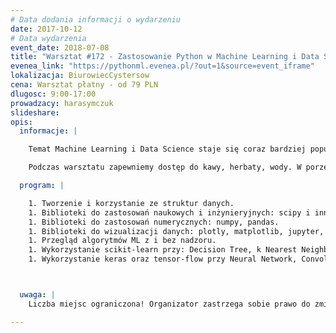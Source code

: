 ```yaml
---
# Data dodania informacji o wydarzeniu
date: 2017-10-12
# Data wydarzenia
event_date: 2018-07-08
title: "Warsztat #172 - Zastosowanie Python w Machine Learning i Data Science"
evenea_link: "https://pythonml.evenea.pl/?out=1&source=event_iframe"
lokalizacja: BiurowiecCystersow
cena: Warsztat płatny - od 79 PLN
dlugosc: 9:00-17:00
prowadzacy: harasymczuk
slideshare:
opis:
  informacje: |

    Temat Machine Learning i Data Science staje się coraz bardziej popularny a Python stał się de facto standardem w tych dziedzinach. Zapraszam na szkolenie wprowadzające do technik analizy danych, dostosowywania modelu matematycznego oraz wykorzystania narzędzi tj. scikit-learn, numpy, pandas i jupyter. Uczestnik również zapozna się z różnymi algorytmami wykorzystywanymi w ML i DS łącznie z tematami konstrukcji sieci neuronowych.

    Podczas warsztatu zapewniemy dostęp do kawy, herbaty, wody. W porze obiadowej zapewniamy pizzę w wersji mięsnej lub wegeteriańskiej.

  program: |

    1. Tworzenie i korzystanie ze struktur danych.
    1. Biblioteki do zastosowań naukowych i inżynieryjnych: scipy i inne.
    1. Biblioteki do zastosowań numerycznych: numpy, pandas.
    1. Biblioteki do wizualizacji danych: plotly, matplotlib, jupyter, superset.
    1. Przegląd algorytmów ML z i bez nadzoru.
    1. Wykorzystanie scikit-learn przy: Decision Tree, k Nearest Neighbors, Bayes, Linear Regression, Logistic Regression, Support Vector Machines, Clustering, Principal Component Analysis (PCA).
    1. Wykorzystanie keras oraz tensor-flow przy Neural Network, Convolutional Neural Network.



  uwaga: |
    Liczba miejsc ograniczona! Organizator zastrzega sobie prawo do zmiany lokalizacji wydarzenia oraz jego odwołania w przypadku niezgłoszenia się minimalnej liczby uczestników.

---
```

